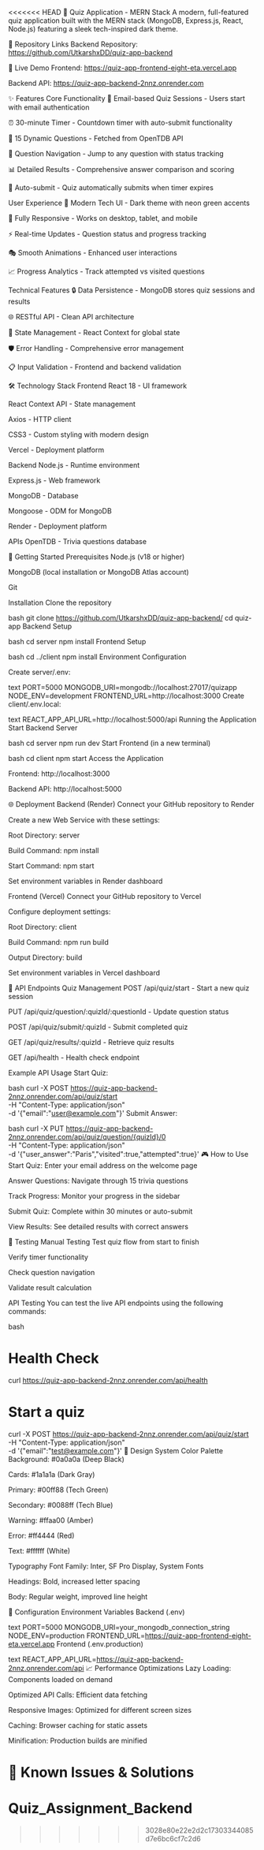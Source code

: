 <<<<<<< HEAD
📝 Quiz Application - MERN Stack
A modern, full-featured quiz application built with the MERN stack (MongoDB, Express.js, React, Node.js) featuring a sleek tech-inspired dark theme.

🔗 Repository Links
Backend Repository: https://github.com/UtkarshxDD/quiz-app-backend

🚀 Live Demo
Frontend: https://quiz-app-frontend-eight-eta.vercel.app

Backend API: https://quiz-app-backend-2nnz.onrender.com

✨ Features
Core Functionality
📧 Email-based Quiz Sessions - Users start with email authentication

⏰ 30-minute Timer - Countdown timer with auto-submit functionality

🎯 15 Dynamic Questions - Fetched from OpenTDB API

🧭 Question Navigation - Jump to any question with status tracking

📊 Detailed Results - Comprehensive answer comparison and scoring

🔄 Auto-submit - Quiz automatically submits when timer expires

User Experience
🎨 Modern Tech UI - Dark theme with neon green accents

📱 Fully Responsive - Works on desktop, tablet, and mobile

⚡ Real-time Updates - Question status and progress tracking

🎭 Smooth Animations - Enhanced user interactions

📈 Progress Analytics - Track attempted vs visited questions

Technical Features
🔒 Data Persistence - MongoDB stores quiz sessions and results

🌐 RESTful API - Clean API architecture

🎪 State Management - React Context for global state

🛡️ Error Handling - Comprehensive error management

📋 Input Validation - Frontend and backend validation

🛠️ Technology Stack
Frontend
React 18 - UI framework

React Context API - State management

Axios - HTTP client

CSS3 - Custom styling with modern design

Vercel - Deployment platform

Backend
Node.js - Runtime environment

Express.js - Web framework

MongoDB - Database

Mongoose - ODM for MongoDB

Render - Deployment platform

APIs
OpenTDB - Trivia questions database

🚀 Getting Started
Prerequisites
Node.js (v18 or higher)

MongoDB (local installation or MongoDB Atlas account)

Git

Installation
Clone the repository

bash
git clone https://github.com/UtkarshxDD/quiz-app-backend/
cd quiz-app
Backend Setup

bash
cd server
npm install
Frontend Setup

bash
cd ../client
npm install
Environment Configuration

Create server/.env:

text
PORT=5000
MONGODB_URI=mongodb://localhost:27017/quizapp
NODE_ENV=development
FRONTEND_URL=http://localhost:3000
Create client/.env.local:

text
REACT_APP_API_URL=http://localhost:5000/api
Running the Application
Start Backend Server

bash
cd server
npm run dev
Start Frontend (in a new terminal)

bash
cd client
npm start
Access the Application

Frontend: http://localhost:3000

Backend API: http://localhost:5000

🌐 Deployment
Backend (Render)
Connect your GitHub repository to Render

Create a new Web Service with these settings:

Root Directory: server

Build Command: npm install

Start Command: npm start

Set environment variables in Render dashboard

Frontend (Vercel)
Connect your GitHub repository to Vercel

Configure deployment settings:

Root Directory: client

Build Command: npm run build

Output Directory: build

Set environment variables in Vercel dashboard

📡 API Endpoints
Quiz Management
POST /api/quiz/start - Start a new quiz session

PUT /api/quiz/question/:quizId/:questionId - Update question status

POST /api/quiz/submit/:quizId - Submit completed quiz

GET /api/quiz/results/:quizId - Retrieve quiz results

GET /api/health - Health check endpoint

Example API Usage
Start Quiz:

bash
curl -X POST https://quiz-app-backend-2nnz.onrender.com/api/quiz/start \
  -H "Content-Type: application/json" \
  -d '{"email":"user@example.com"}'
Submit Answer:

bash
curl -X PUT https://quiz-app-backend-2nnz.onrender.com/api/quiz/question/{quizId}/0 \
  -H "Content-Type: application/json" \
  -d '{"user_answer":"Paris","visited":true,"attempted":true}'
🎮 How to Use
Start Quiz: Enter your email address on the welcome page

Answer Questions: Navigate through 15 trivia questions

Track Progress: Monitor your progress in the sidebar

Submit Quiz: Complete within 30 minutes or auto-submit

View Results: See detailed results with correct answers

🧪 Testing
Manual Testing
Test quiz flow from start to finish

Verify timer functionality

Check question navigation

Validate result calculation

API Testing
You can test the live API endpoints using the following commands:

bash
# Health Check
curl https://quiz-app-backend-2nnz.onrender.com/api/health

# Start a quiz
curl -X POST https://quiz-app-backend-2nnz.onrender.com/api/quiz/start \
  -H "Content-Type: application/json" \
  -d '{"email":"test@example.com"}'
🎨 Design System
Color Palette
Background: #0a0a0a (Deep Black)

Cards: #1a1a1a (Dark Gray)

Primary: #00ff88 (Tech Green)

Secondary: #0088ff (Tech Blue)

Warning: #ffaa00 (Amber)

Error: #ff4444 (Red)

Text: #ffffff (White)

Typography
Font Family: Inter, SF Pro Display, System Fonts

Headings: Bold, increased letter spacing

Body: Regular weight, improved line height

🔧 Configuration
Environment Variables
Backend (.env)

text
PORT=5000
MONGODB_URI=your_mongodb_connection_string
NODE_ENV=production
FRONTEND_URL=https://quiz-app-frontend-eight-eta.vercel.app
Frontend (.env.production)

text
REACT_APP_API_URL=https://quiz-app-backend-2nnz.onrender.com/api
📈 Performance Optimizations
Lazy Loading: Components loaded on demand

Optimized API Calls: Efficient data fetching

Responsive Images: Optimized for different screen sizes

Caching: Browser caching for static assets

Minification: Production builds are minified

🐛 Known Issues & Solutions
=======
# Quiz_Assignment_Backend
>>>>>>> 3028e80e22e2d2c17303344085d7e6bc6cf7c2d6
